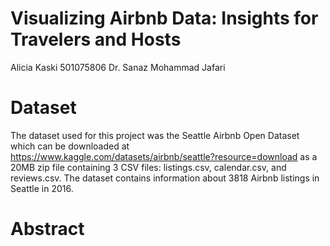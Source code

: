 # Visualizing Airbnb Data: Insights for Travelers and Hosts

Alicia Kaski
501075806
Dr. Sanaz Mohammad Jafari

# Dataset
The dataset used for this project was the Seattle Airbnb Open Dataset which can be downloaded at https://www.kaggle.com/datasets/airbnb/seattle?resource=download as a 20MB zip file containing 3 CSV files: listings.csv, calendar.csv, and reviews.csv. The dataset contains information about 3818 Airbnb listings in Seattle in 2016. 

# Abstract
